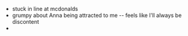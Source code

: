 - stuck in line at mcdonalds
- grumpy about Anna being attracted to me -- feels like I'll always be discontent 
- 